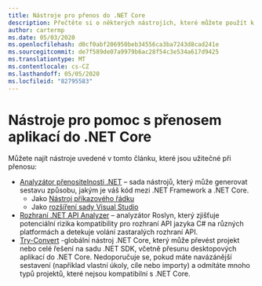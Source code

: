 ```yaml
---
title: Nástroje pro přenos do .NET Core
description: Přečtěte si o některých nástrojích, které můžete použít k portům pro .NET Core.
author: cartermp
ms.date: 05/03/2020
ms.openlocfilehash: d0cf0abf206950beb34556ca3ba7243d8cad241e
ms.sourcegitcommit: de7f589de07a9979b6ac28f54c3e534a617d9425
ms.translationtype: MT
ms.contentlocale: cs-CZ
ms.lasthandoff: 05/05/2020
ms.locfileid: "82795583"
---
```

# <a name="tools-to-help-with-porting-to-net-core"></a>Nástroje pro pomoc s přenosem aplikací do .NET Core

Můžete najít nástroje uvedené v tomto článku, které jsou užitečné při přenosu:

- [Analyzátor přenositelnosti .NET](../../standard/analyzers/portability-analyzer.md) – sada nástrojů, který může generovat sestavu způsobu, jakým je váš kód mezi .NET Framework a .NET Core.
  - Jako [Nástroj příkazového řádku](https://github.com/Microsoft/dotnet-apiport/releases)
  - Jako [rozšíření sady Visual Studio](https://marketplace.visualstudio.com/items?itemName=ConnieYau.NETPortabilityAnalyzer)
- [Rozhraní .NET API Analyzer](../../standard/analyzers/api-analyzer.md) – analyzátor Roslyn, který zjišťuje potenciální rizika kompatibility pro rozhraní API jazyka C# na různých platformách a detekuje volání zastaralých rozhraní API.
- [Try-Convert](https://www.nuget.org/packages/try-convert/) -globální nástroj .NET Core, který může převést projekt nebo celé řešení na sadu .NET SDK, včetně přesunu desktopových aplikací do .NET Core. Nedoporučuje se, pokud máte navázánější sestavení (například vlastní úkoly, cíle nebo importy) a odmítáte mnoho typů projektů, které nejsou kompatibilní s .NET Core.
